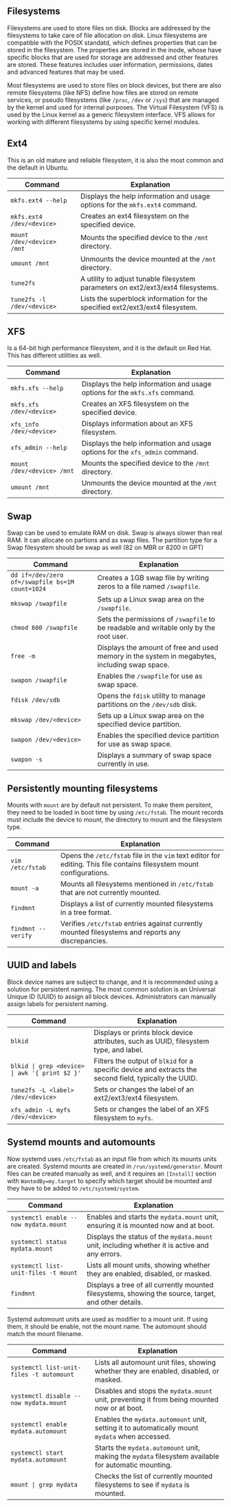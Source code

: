 ## Filesystems

Filesystems are used to store files on disk. Blocks are addressed by the filesystems to take care of file allocation on disk. Linux filesystems are compatible with the POSIX standatd, which defines properties that can be stored in the filesystem. The properties are stored in the inode, whose have specific blocks that are used for storage are addressed and other features are stored. These features includes user information, permissions, dates and advanced features that may be used.

Most filesystems are used to store files on block devices, but there are also remote filesystems (like NFS) define how files are stored on remote services, or pseudo filesystems (like `/proc`, `/dev` or `/sys`) that are managed by the kernel and used for internal purposes. The Virtual Filesystem (VFS) is used by the Linux kernel as a generic filesystem interface. VFS allows for working with different filesystems by using specific kernel modules.

## Ext4

This is an old mature and reliable filesystem, it is also the most common and the default in Ubuntu.

| Command                        | Explanation                                                                                     |
|--------------------------------|-------------------------------------------------------------------------------------------------|
| `mkfs.ext4 --help`             | Displays the help information and usage options for the `mkfs.ext4` command.                    |
| `mkfs.ext4 /dev/<device>`      | Creates an ext4 filesystem on the specified device.                                             |
| `mount /dev/<device> /mnt`     | Mounts the specified device to the `/mnt` directory.                                            |
| `umount /mnt`                  | Unmounts the device mounted at the `/mnt` directory.                                            |
| `tune2fs`                      | A utility to adjust tunable filesystem parameters on ext2/ext3/ext4 filesystems.                |
| `tune2fs -l /dev/<device>`     | Lists the superblock information for the specified ext2/ext3/ext4 filesystem.                   |

## XFS

Is a 64-bit high performance filesystem, and it is the default on Red Hat. This has different utilities as well.

| Command                         | Explanation                                                                                   |
|---------------------------------|-----------------------------------------------------------------------------------------------|
| `mkfs.xfs --help`               | Displays the help information and usage options for the `mkfs.xfs` command.                   |
| `mkfs.xfs /dev/<device>`        | Creates an XFS filesystem on the specified device.                                             |
| `xfs_info /dev/<device>`        | Displays information about an XFS filesystem.                                                 |
| `xfs_admin --help`              | Displays the help information and usage options for the `xfs_admin` command.                   |
| `mount /dev/<device> /mnt`      | Mounts the specified device to the `/mnt` directory.                                           |
| `umount /mnt`                   | Unmounts the device mounted at the `/mnt` directory.                                           |

## Swap

Swap can be used to emulate RAM on disk. Swap is always slower than real RAM. It can allocate on partions and as swap files. The partition type for a Swap filesystem should be swap as well (82 on MBR or 8200 in GPT)

| Command                                              | Explanation                                                                                       |
|------------------------------------------------------|---------------------------------------------------------------------------------------------------|
| `dd if=/dev/zero of=/swapfile bs=1M count=1024`       | Creates a 1GB swap file by writing zeros to a file named `/swapfile`.                              |
| `mkswap /swapfile`                                   | Sets up a Linux swap area on the `/swapfile`.                                                      |
| `chmod 600 /swapfile`                                | Sets the permissions of `/swapfile` to be readable and writable only by the root user.             |
| `free -m`                                            | Displays the amount of free and used memory in the system in megabytes, including swap space.      |
| `swapon /swapfile`                                   | Enables the `/swapfile` for use as swap space.                                                     |
| `fdisk /dev/sdb`                                     | Opens the `fdisk` utility to manage partitions on the `/dev/sdb` disk.                             |
| `mkswap /dev/<device>`                               | Sets up a Linux swap area on the specified device partition.                                       |
| `swapon /dev/<device>`                               | Enables the specified device partition for use as swap space.                                      |
| `swapon -s`                                          | Displays a summary of swap space currently in use.                                                 |

## Persistently mounting filesystems

Mounts with `mount` are by default not persistent. To make them persitent, they need to be loaded in boot time by using `/etc/fstab`. The mount records must include the device to mount, the directory to mount and the filesystem type.

| Command                | Explanation                                                                                             |
|------------------------|---------------------------------------------------------------------------------------------------------|
| `vim /etc/fstab`       | Opens the `/etc/fstab` file in the `vim` text editor for editing. This file contains filesystem mount configurations. |
| `mount -a`             | Mounts all filesystems mentioned in `/etc/fstab` that are not currently mounted.                        |
| `findmnt`              | Displays a list of currently mounted filesystems in a tree format.                                      |
| `findmnt --verify`     | Verifies `/etc/fstab` entries against currently mounted filesystems and reports any discrepancies.      |

## UUID and labels

Block device names are subject to change, and it is recommended using a solution for persistent naming. The most common solution is an Universal Unique ID (UUID) to assign all block devices. Administrators can manually assign labels for persistent naming.

| Command                                        | Explanation                                                                                           |
|------------------------------------------------|-------------------------------------------------------------------------------------------------------|
| `blkid`                                        | Displays or prints block device attributes, such as UUID, filesystem type, and label.                  |
| `blkid \| grep <device> \| awk '{ print $2 }'`   | Filters the output of `blkid` for a specific device and extracts the second field, typically the UUID. |
| `tune2fs -L <label> /dev/<device>`             | Sets or changes the label of an ext2/ext3/ext4 filesystem.                                             |
| `xfs_admin -L myfs /dev/<device>`              | Sets or changes the label of an XFS filesystem to `myfs`.                                              |

## Systemd mounts and automounts

Now systemd uses `/etc/fstab` as an input file from which its mounts units are created. Systemd mounts are created in `/run/systemd/generator`. Mount files can be created manually as well, and it requires an `[Install]` section with `WantedBy=my.target` to specify which target should be mounted and they have to be added to `/etc/systemd/system`.

| Command                                         | Explanation                                                                                  |
|-------------------------------------------------|----------------------------------------------------------------------------------------------|
| `systemctl enable --now mydata.mount`           | Enables and starts the `mydata.mount` unit, ensuring it is mounted now and at boot.          |
| `systemctl status mydata.mount`                 | Displays the status of the `mydata.mount` unit, including whether it is active and any errors.|
| `systemctl list-unit-files -t mount`            | Lists all mount units, showing whether they are enabled, disabled, or masked.                |
| `findmnt`                                       | Displays a tree of all currently mounted filesystems, showing the source, target, and other details.|

Systemd automount units are used as modifier to a mount unit. If using them, it should be enable, not the mount name. The automount should match the mount filename.

| Command                                           | Explanation                                                                                          |
|---------------------------------------------------|------------------------------------------------------------------------------------------------------|
| `systemctl list-unit-files -t automount`          | Lists all automount unit files, showing whether they are enabled, disabled, or masked.                |
| `systemctl disable --now mydata.mount`            | Disables and stops the `mydata.mount` unit, preventing it from being mounted now or at boot.          |
| `systemctl enable mydata.automount`               | Enables the `mydata.automount` unit, setting it to automatically mount `mydata` when accessed.        |
| `systemctl start mydata.automount`                | Starts the `mydata.automount` unit, making the `mydata` filesystem available for automatic mounting.  |
| `mount \| grep mydata`                             | Checks the list of currently mounted filesystems to see if `mydata` is mounted.                       |
